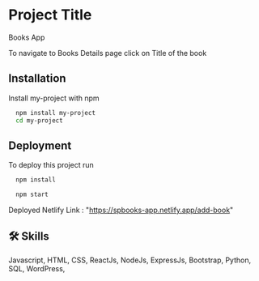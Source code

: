 
# Project Title
Books App

To navigate to Books Details page click on Title of the book 
## Installation

Install my-project with npm

```bash
  npm install my-project
  cd my-project
```
    
## Deployment

To deploy this project run

```bash
  npm install 

  npm start
```

Deployed Netlify Link : "https://spbooks-app.netlify.app/add-book"

## 🛠 Skills
Javascript, HTML, CSS, ReactJs, NodeJs, ExpressJs, Bootstrap, 
 Python, SQL, WordPress,

